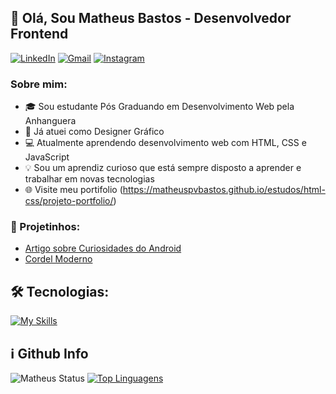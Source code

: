 ## 👋 Olá, Sou Matheus Bastos - Desenvolvedor Frontend


<a href="https://www.linkedin.com/in/matheusvbastos/" target="_blank"><img alt="LinkedIn" src="https://img.shields.io/badge/linkedin-%230077B5.svg?&style=for-the-badge&logo=linkedin&logoColor=white" /></a> <a href="mailto:matheuspvbastos@gmail.com" target="_blank"><img alt="Gmail" src="https://img.shields.io/badge/Gmail-D14836?style=for-the-badge&logo=gmail&logoColor=white"/></a> <a href="https://www.instagram.com/matbastos_" target="_blank"><img alt="Instagram" src="https://img.shields.io/badge/Instagram-E4405F?style=for-the-badge&logo=instagram&logoColor=white" /> </a>

### Sobre mim:

- 🎓 Sou estudante Pós Graduando em Desenvolvimento Web pela Anhanguera
- 🎨 Já atuei como Designer Gráfico
- 💻 Atualmente aprendendo desenvolvimento web com HTML, CSS e JavaScript 
- 💡 Sou um aprendiz curioso que está sempre disposto a aprender e trabalhar em novas tecnologias 
- 🌐 Visite meu portifolio (https://matheuspvbastos.github.io/estudos/html-css/projeto-portfolio/)

<h3> 🚀 Projetinhos: </h3>

- [Artigo sobre Curiosidades do Android](https://matheuspvbastos.github.io/estudos/html-css/projeto-android/android.html)
- [Cordel Moderno](https://matheuspvbastos.github.io/estudos/html-css/projeto-cordel/)

<h2> 🛠 Tecnologias: </h2>

[![My Skills](https://skillicons.dev/icons?i=html,css,js)](https://skillicons.dev)  <!-- Mais icones nesse link: https://github.com/tandpfun/skill-icons/tree/main/icons -->

<h2> ℹ️ Github Info</h2>

![Matheus Status](https://github-readme-stats.vercel.app/api?username=matheuspvbastos&show_icons=true)
[![Top Linguagens](https://github-readme-stats.vercel.app/api/top-langs/?username=matheuspvbastos&layout=compact)](https://github.com/matheuspvbastos/github-readme-stats)

